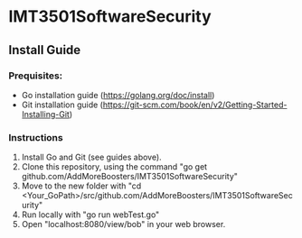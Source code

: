# IMT3501SoftwareSecurity
## Install Guide

### Prequisites:
- Go installation guide (https://golang.org/doc/install)
- Git installation guide (https://git-scm.com/book/en/v2/Getting-Started-Installing-Git)

### Instructions
1. Install Go and Git (see guides above).
2. Clone this repository, using the command "go get github.com/AddMoreBoosters/IMT3501SoftwareSecurity"
2. Move to the new folder with "cd <Your_GoPath>/src/github.com/AddMoreBoosters/IMT3501SoftwareSecurity"
3. Run locally with "go run webTest.go"
4. Open "localhost:8080/view/bob" in your web browser.
